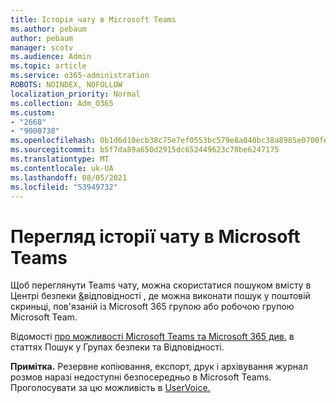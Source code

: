```yaml
---
title: Історія чату в Microsoft Teams
ms.author: pebaum
author: pebaum
manager: scotv
ms.audience: Admin
ms.topic: article
ms.service: o365-administration
ROBOTS: NOINDEX, NOFOLLOW
localization_priority: Normal
ms.collection: Adm_O365
ms.custom:
- "2668"
- "9000738"
ms.openlocfilehash: 0b1d6d10ecb38c75e7ef0553bc579e8a040bc38a8985e0700fe011e72e5f8c8b
ms.sourcegitcommit: b5f7da89a650d2915dc652449623c78be6247175
ms.translationtype: MT
ms.contentlocale: uk-UA
ms.lasthandoff: 08/05/2021
ms.locfileid: "53949732"
---
```

# <a name="viewing-chat-history-in-microsoft-teams"></a>Перегляд історії чату в Microsoft Teams

Щоб переглянути Teams чату, [](https://sip.protection.office.com/contentsearchbeta?ContentOnly=1) можна скористатися пошуком вмісту в Центрі безпеки [&](https://sip.protection.office.com/insightdashboard)відповідності , де можна виконати пошук у поштовій скриньці, пов'язаній із Microsoft 365 групою або робочою групою Microsoft Team. 

Відомості [про можливості Microsoft Teams та Microsoft 365 див.](https://docs.microsoft.com/microsoft-365/compliance/content-search) в статтях Пошук у Групах безпеки та Відповідності. 

**Примітка.** Резервне копіювання, експорт, друк і архівування журнал розмов наразі недоступні безпосередньо в Microsoft Teams. Проголосувати за цю можливість в [UserVoice.](https://microsoftteams.uservoice.com/forums/555103-public/suggestions/16982542-backup-export-printing-archive-options?page=2&per_page=20) 